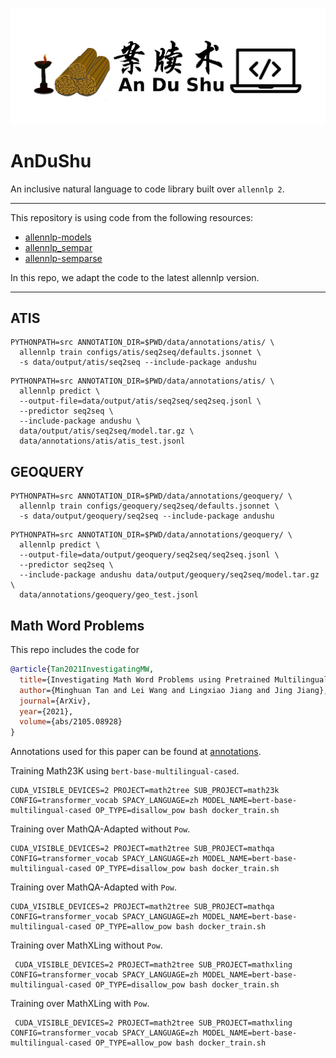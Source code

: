 ![AuDuShu](logo.png)

AnDuShu
==============

An inclusive natural language to code library built over ``allennlp 2``.

---------------------------------

This repository is using code from the following resources:
* [allennlp-models](https://github.com/allenai/allennlp-models)
* [allennlp_sempar](https://github.com/jbkjr/allennlp_sempar)
* [allennlp-semparse](https://github.com/allenai/allennlp-semparse)

In this repo, we adapt the code to the latest allennlp version.

----------------------------------

ATIS
----

```shell
PYTHONPATH=src ANNOTATION_DIR=$PWD/data/annotations/atis/ \
  allennlp train configs/atis/seq2seq/defaults.jsonnet \
  -s data/output/atis/seq2seq --include-package andushu
```

```shell
PYTHONPATH=src ANNOTATION_DIR=$PWD/data/annotations/atis/ \
  allennlp predict \
  --output-file=data/output/atis/seq2seq/seq2seq.jsonl \
  --predictor seq2seq \
  --include-package andushu \
  data/output/atis/seq2seq/model.tar.gz \
  data/annotations/atis/atis_test.jsonl 
```

GEOQUERY
--------

```shell
PYTHONPATH=src ANNOTATION_DIR=$PWD/data/annotations/geoquery/ \
  allennlp train configs/geoquery/seq2seq/defaults.jsonnet \
  -s data/output/geoquery/seq2seq --include-package andushu
```

```shell
PYTHONPATH=src ANNOTATION_DIR=$PWD/data/annotations/geoquery/ \
  allennlp predict \
  --output-file=data/output/geoquery/seq2seq/seq2seq.jsonl \
  --predictor seq2seq \
  --include-package andushu data/output/geoquery/seq2seq/model.tar.gz \
  data/annotations/geoquery/geo_test.jsonl 
```

Math Word Problems
------------------

This repo includes the code for 
```bibtex
@article{Tan2021InvestigatingMW,
  title={Investigating Math Word Problems using Pretrained Multilingual Language Models},
  author={Minghuan Tan and Lei Wang and Lingxiao Jiang and Jing Jiang},
  journal={ArXiv},
  year={2021},
  volume={abs/2105.08928}
}
```

Annotations used for this paper can be found at [annotations](https://drive.google.com/drive/folders/1l6o1nE4qNS8gfjKK6Q8edQq4w4I53uIR?usp=sharing).

Training Math23K using `bert-base-multilingual-cased`.
```shell
CUDA_VISIBLE_DEVICES=2 PROJECT=math2tree SUB_PROJECT=math23k CONFIG=transformer_vocab SPACY_LANGUAGE=zh MODEL_NAME=bert-base-multilingual-cased OP_TYPE=disallow_pow bash docker_train.sh
```

Training over MathQA-Adapted without `Pow`.
```shell
CUDA_VISIBLE_DEVICES=2 PROJECT=math2tree SUB_PROJECT=mathqa CONFIG=transformer_vocab SPACY_LANGUAGE=zh MODEL_NAME=bert-base-multilingual-cased OP_TYPE=disallow_pow bash docker_train.sh
```

Training over MathQA-Adapted with `Pow`.
```shell
CUDA_VISIBLE_DEVICES=2 PROJECT=math2tree SUB_PROJECT=mathqa CONFIG=transformer_vocab SPACY_LANGUAGE=zh MODEL_NAME=bert-base-multilingual-cased OP_TYPE=allow_pow bash docker_train.sh
```

Training over MathXLing without `Pow`.
```shell
 CUDA_VISIBLE_DEVICES=2 PROJECT=math2tree SUB_PROJECT=mathxling CONFIG=transformer_vocab SPACY_LANGUAGE=zh MODEL_NAME=bert-base-multilingual-cased OP_TYPE=disallow_pow bash docker_train.sh
```

Training over MathXLing with `Pow`.
```shell
 CUDA_VISIBLE_DEVICES=2 PROJECT=math2tree SUB_PROJECT=mathxling CONFIG=transformer_vocab SPACY_LANGUAGE=zh MODEL_NAME=bert-base-multilingual-cased OP_TYPE=allow_pow bash docker_train.sh
```
